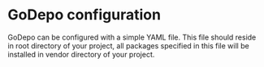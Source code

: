 # GoDepo configuration

GoDepo can be configured with a simple YAML file. This file should reside
in root directory of your project, all packages specified in this file
will be installed in vendor directory of your project.